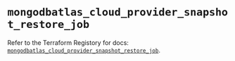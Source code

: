 # `mongodbatlas_cloud_provider_snapshot_restore_job`

Refer to the Terraform Registory for docs: [`mongodbatlas_cloud_provider_snapshot_restore_job`](https://registry.terraform.io/providers/mongodb/mongodbatlas/1.8.2/docs/resources/cloud_provider_snapshot_restore_job).
